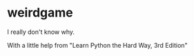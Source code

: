 # weirdgame
I really don't know why.

With a little help from "Learn Python the Hard Way, 3rd Edition"
